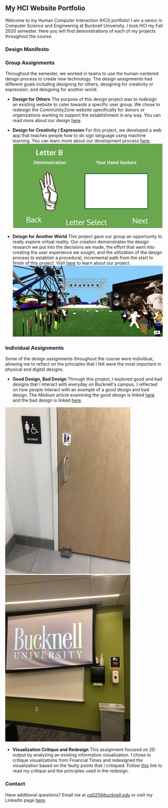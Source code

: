 ## My HCI Website Portfolio

Welcome to my Human Computer Interaction (HCI) portfolio! I am a senior in Computer Science and Engineering at Bucknell University. I took HCI my Fall 2020 semester. Here you will find demonstrations of each of my projects throughout the course.


### Design Manifesto




### Group Assignments

Throughout the semester, we worked in teams to use the human-centered deisgn process to create new technology. The design assignments had different goals including designing for others, designing for creativity or expression, and deisgning for another world. 


- **Design for Others** The purpose of this design project was to redesign an existing website to cater towards a specific user group. We chose to redesign the CommUnityZone website specifically for donors or organizations wanting to support the establishment in any way. You can read more about our design [here](https://medium.com/@dad044/design-for-others-group-3-111cefff8095).

- **Design for Creativity / Expression** For this project, we developed a web app that teaches people how to do sign language using machine learning. You can learn more about our development process [here](https://medium.com/@dbm030/hci-project-sign-language-fc13548bf04a).
![Image of DFC](/images/signLang.png)

- **Deisgn for Another World** This project gave our group an opportunity to really explore virtual reality. Our creation demonstrates the design research we put into the decisions we made, the effort that went into creating the user experience we sought, and the utilization of the design process to establish a procedural, incremental path from the start to finish of this project. Visit [here](https://ca021.medium.com/design-for-another-world-creating-a-virtual-concert-35d5d80e0f4b) to learn about our project.
![Image of DFAW](/images/virtualreality.jpg)


### Individual Assignments

Some of the design assignments throughout the course were individual, allowing me to reflect on the principles that I felt were the most important in physical and digital designs.

- **Good Design, Bad Design** Through this project, I explored good and bad designs that I interact with everyday on Bucknell's campus. I reflected on how people interact with an example of a good design and bad design. The Medium article examining the good design is linked [here](https://ca021.medium.com/good-design-7293a5a13ceb) and the bad design is linked [here](https://ca021.medium.com/bad-design-sanitation-station-dfdf57ff8f02).

![Good Design](/images/newGood.jpeg) ![Bad Design](/images/badDes.jpeg)
 

- **Visualization Critique and Redesign** This assignment focused on 2D output by analyzing an existing information visualization. I chose to critique visualizations from Financial Times and redesigned the visualization based on the faulty points that I critiqued. Follow [this](https://ca021.medium.com/design-critique-redesign-290d87ce4e5b) link to read my critique and the principles used in the redesign.


### Contact

Have additional questions? Email me at *ca021@bucknell.edu* or visit my LinkedIn page [here](https://www.linkedin.com/in/courtney-andree-206345150). 
